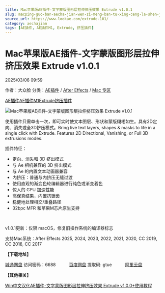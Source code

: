 ```yaml
---
title: Mac苹果版AE插件-文字蒙版图形层拉伸挤压效果 Extrude v1.0.1
slug: macping-guo-ban-aecha-jian-wen-zi-meng-ban-tu-xing-ceng-la-shen-ji-ya-xiao-guo-extrude-v1-0-1
source_url: https://www.lookae.com/extrude-101/
category: aechajian
tags: [AE插件, AE插件M1, Extrude, 挤压插件]
---
```

# Mac苹果版AE插件-文字蒙版图形层拉伸挤压效果 Extrude v1.0.1

2025/03/06 09:59

作者：大众脸
分类：[AE插件](https://www.lookae.com/after-effects/aechajian/) / [After Effects](https://www.lookae.com/after-effects/) / [Mac 专区](https://www.lookae.com/mac-osx/)

[AE插件](https://www.lookae.com/tag/ae%e6%8f%92%e4%bb%b6/)[AE插件M1](https://www.lookae.com/tag/aem1/)[Extrude](https://www.lookae.com/tag/extrude/)[挤压插件](https://www.lookae.com/tag/%e6%8c%a4%e5%8e%8b%e6%8f%92%e4%bb%b6/)

![Mac苹果版AE插件-文字蒙版图形层拉伸挤压效果 Extrude v1.0.1](https://www.lookae.com/wp-content/uploads/2024/05/Extrude.jpg "Mac苹果版AE插件-文字蒙版图形层拉伸挤压效果 Extrude v1.0.1-LookAE.com")

使用插件只需单击一次，即可实时使文本图层、形状和蒙版栩栩如生。具有2D定向、消失或全3D挤压模式。Bring live text layers, shapes & masks to life in a single click with Extrude. Features 2D Directional, Vanishing, or Full 3D extrusions modes.

插件特征：

* 定向、消失和 3D 挤出模式
* 与 Ae 相机兼容的 3D 挤出模式
* 与 Ae 的内置文本动画器兼容
* 内挤压：普通与内挤压无缝过渡
* 使用直观的渐变色轮编辑器进行纯色或渐变着色
* 惊人的 GPU 加速性能
* 高保真结果，内置抗锯齿
* 稳健地处理相交/重叠路径
* 32bpc MFR 和苹果M芯片原生支持

﻿

v1.0.1更新：仅限 macOS，修复旧操作系统的编译器标志

支持Mac系统：After Effects 2025, 2024, 2023, 2022, 2021, 2020, CC 2019, CC 2018, CC 2017

**【下载地址】**

[城通网盘](https://url70.ctfile.com/f/2827370-1467155515-b34a61?p=4431) 访问密码：6688           [百度网盘](https://pan.baidu.com/s/1QhVjvS2Pa57VLuHHTqN9Vw?pwd=gtue) 提取码: gtue           [阿里云盘](https://www.alipan.com/s/L7UzpMpn2yo)

**【其他相关】**

[Win中文汉化AE插件-文字蒙版图形层拉伸挤压效果 Extrude v1.0.0+使用教程](https://www.lookae.com/3d-extrude/)
